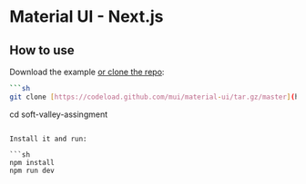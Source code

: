 # Material UI - Next.js  

## How to use

Download the example [or clone the repo]([https://github.com/mui/material-ui](https://github.com/Shahriar-Shakil/soft-valley-assingment.git)x):

<!-- #default-branch-switch -->

```sh
```sh
git clone [https://codeload.github.com/mui/material-ui/tar.gz/master](https://github.com/mui/material-ui](https://github.com/Shahriar-Shakil/soft-valley-assingment.git) 
```
cd soft-valley-assingment
```

Install it and run:

```sh
npm install
npm run dev
```

